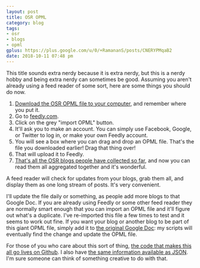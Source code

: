 ```yaml
---
layout: post
title: OSR OPML
category: blog
tags:
- osr
- blogs
- opml
gplus: https://plus.google.com/u/0/+RamananS/posts/CNERYPMqaB2
date: 2018-10-11 07:48 pm
---
```


This title sounds extra nerdy because it is extra nerdy, but this is a nerdy hobby and being extra nerdy can sometimes be good. Assuming you aren't already using a feed reader of some sort, here are some things you should do now.

1. [Download the OSR OPML file to your computer][opml], and remember where you put it.
2. Go to [feedly.com][feedly].
2. Click on the grey "import OPML" button.
3. It'll ask you to make an account. You can simply use Facebook, Google, or Twitter to log in, or make your own Feedly account.
4. You will see a box where you can drag and drop an OPML file. That's the file you downloaded earlier! Drag that thing over!
6. That will upload it to Feedly.
7. [That's all the OSR blogs people have collected so far][blogs], and now you can read them all aggregated together and it's wonderful.

A feed reader will check for updates from your blogs, grab them all, and display them as one long stream of posts. It's very convenient. 

I'll update the file daily or something, as people add more blogs to that Google Doc. If you are already using Feedly or some other feed reader they are normally smart enough that you can import an OPML file and it'll figure out what's a duplicate. I've re-imported this file a few times to test and it seems to work out fine. If you want your blog or another blog to be part of this giant OPML file, simply add it to [the original Google Doc][blogs]: my scripts will eventually find the change and update the OPML file.

For those of you who care about this sort of thing, [the code that makes this all go lives on Github][code]. I also have [the same information available as JSON][json]. I'm sure someone can think of something creative to do with that.



[opml]: /grab-bag/osr.opml
[json]: /grab-bag/osr.json
[feedly]: http://feedly.com.
[blogs]: https://docs.google.com/spreadsheets/d/10qvE1s62UA55pleTW54RAZZw-oJQV8yYGZb_UtYo9TE/edit#gid=0
[code]: https://github.com/funkaoshi/osr-opml